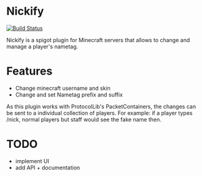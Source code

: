 # Nickify

[![Build Status](https://travis-ci.org/PSandro/Nickify.svg?branch=master)](https://travis-ci.org/PSandro/Nickify)

Nickify is a spigot plugin for Minecraft servers that allows to change and manage a player's nametag.

# Features

  - Change minecraft username and skin
  - Change and set Nametag prefix and suffix

As this plugin works with ProtocolLib's PacketContainers, the changes can be sent to a individual collection of players. For example: if a player types /nick, normal players but staff would see the fake name then.

# TODO
  - implement UI
  - add API + documentation
